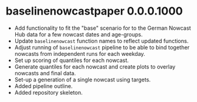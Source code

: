 # baselinenowcastpaper 0.0.0.1000

-   Add functionality to fit the "base" scenario for to the German Nowcast Hub data for a few nowcast dates and age-groups.
-   Update `baselinenowcast` function names to reflect updated functions.
-   Adjust running of `baselinenowcast` pipeline to be able to bind together nowcasts from independent runs for each weekday.
-   Set up scoring of quantiles for each nowcast.
-   Generate quantiles for each nowcast and create plots to overlay nowcasts and final data.
-   Set-up a generation of a single nowcast using targets.
-   Added pipeline outline.
-   Added repository skeleton.
